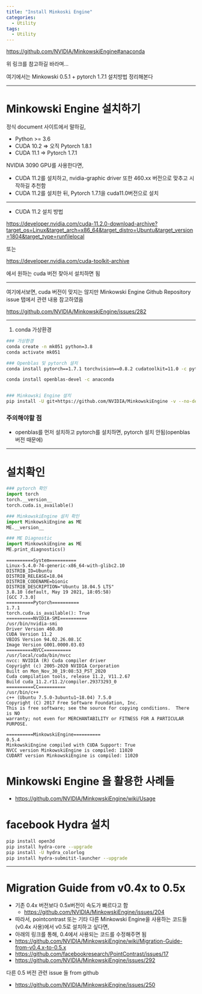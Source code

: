 ```yaml
---
title: "Install Minkoski Engine"
categories:
  - Utility
tags:
  - Utility
---
```



https://github.com/NVIDIA/MinkowskiEngine#anaconda

위 링크를 참고하길 바라며...  

여기에서는 Minkowski 0.5.1 + pytorch 1.7.1 설치방법 정리해본다  

---

# Minkowski Engine 설치하기

정식 document 사이트에서 말하길,

- Python >= 3.6
- CUDA 10.2 => 오직 Pytorch 1.8.1
- CUDA 11.1 => Pytorch 1.7.1

NVIDIA 3090 GPU를 사용한다면,

- CUDA 11.2를 설치하고, nvidia-graphic driver 또한 460.xx 버전으로 맞추고 시작하길 추천함
- CUDA 11.2를 설치한 뒤, Pytorch 1.7.1을 cuda11.0버전으로 설치

---
* CUDA 11.2 설치 방법

<https://developer.nvidia.com/cuda-11.2.0-download-archive?target_os=Linux&target_arch=x86_64&target_distro=Ubuntu&target_version=1804&target_type=runfilelocal>

또는

<https://developer.nvidia.com/cuda-toolkit-archive>

에서 원하는 cuda 버전 찾아서 설치하면 됨

---

여기에서보면, cuda 버전이 맞지는 않지만 Minkowski Engine Github Repository issue 탭에서 관련 내용 참고하였음

https://github.com/NVIDIA/MinkowskiEngine/issues/282

---

1. conda 가상환경

```bash
### 가상환경 
conda create -n mk051 python=3.8
conda activate mk051

### Openblas 및 pytorch 설치
conda install pytorch==1.7.1 torchvision==0.8.2 cudatoolkit=11.0 -c pytorch

conda install openblas-devel -c anaconda


### Minkowski Engine 설치
pip install -U git+https://github.com/NVIDIA/MinkowskiEngine -v --no-deps --install-option="--blas_include_dirs=${CONDA_PREFIX}/include" --install-option="--blas=openblas"
```

### 주의해야할 점

- openblas를 먼저 설치하고 pytorch를 설치하면, pytorch 설치 안됨(openblas 버전 때문에)

---

# 설치확인

```python
### pytorch 확인
import torch
torch.__version__
torch.cuda.is_available()

### MinkowskiEngine 설치 확인
import MinkowskiEngine as ME
ME.__version__

### ME Diagnostic
import MinkowskiEngine as ME
ME.print_diagnostics()
```

```print
==========System==========
Linux-5.4.0-74-generic-x86_64-with-glibc2.10
DISTRIB_ID=Ubuntu
DISTRIB_RELEASE=18.04
DISTRIB_CODENAME=bionic
DISTRIB_DESCRIPTION="Ubuntu 18.04.5 LTS"
3.8.10 (default, May 19 2021, 18:05:58)
[GCC 7.3.0]
==========Pytorch==========
1.7.1
torch.cuda.is_available(): True
==========NVIDIA-SMI==========
/usr/bin/nvidia-smi
Driver Version 460.80
CUDA Version 11.2
VBIOS Version 94.02.26.08.1C
Image Version G001.0000.03.03
==========NVCC==========
/usr/local/cuda/bin/nvcc
nvcc: NVIDIA (R) Cuda compiler driver
Copyright (c) 2005-2020 NVIDIA Corporation
Built on Mon_Nov_30_19:08:53_PST_2020
Cuda compilation tools, release 11.2, V11.2.67
Build cuda_11.2.r11.2/compiler.29373293_0
==========CC==========
/usr/bin/c++
c++ (Ubuntu 7.5.0-3ubuntu1~18.04) 7.5.0
Copyright (C) 2017 Free Software Foundation, Inc.
This is free software; see the source for copying conditions.  There is NO
warranty; not even for MERCHANTABILITY or FITNESS FOR A PARTICULAR PURPOSE.

==========MinkowskiEngine==========
0.5.4
MinkowskiEngine compiled with CUDA Support: True
NVCC version MinkowskiEngine is compiled: 11020
CUDART version MinkowskiEngine is compiled: 11020
```

# Minkowski Engine 을 활용한 사례들

- <https://github.com/NVIDIA/MinkowskiEngine/wiki/Usage>

# facebook Hydra 설치

```bash
pip install open3d
pip install hydra-core --upgrade
pip install -U hydra_colorlog
pip install hydra-submitit-launcher --upgrade
```

---

# Migration Guide from v0.4x to 0.5x

- 기존 0.4x 버전보다 0.5x버전이 속도가 빠르다고 함
  - <https://github.com/NVIDIA/MinkowskiEngine/issues/204>
- 따라서, pointcontrast 또는 기타 다른 Minkowski Engine을 사용하는 코드들(v0.4x 사용)에서 v0.5로 설치하고 싶다면,
- 아래의 링크를 통해, 0.4에서 사용되는 코드를 수정해주면 됨
- <https://github.com/NVIDIA/MinkowskiEngine/wiki/Migration-Guide-from-v0.4.x-to-0.5.x>
- <https://github.com/facebookresearch/PointContrast/issues/17>
- <https://github.com/NVIDIA/MinkowskiEngine/issues/292>

다른 0.5 버전 관련 issue 들 from github

- <https://github.com/NVIDIA/MinkowskiEngine/issues/250>
